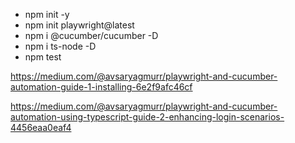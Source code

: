 - npm init -y
- npm init playwright@latest
- npm i @cucumber/cucumber -D
- npm i ts-node -D
- npm test

https://medium.com/@avsaryagmurr/playwright-and-cucumber-automation-guide-1-installing-6e2f9afc46cf

https://medium.com/@avsaryagmurr/playwright-and-cucumber-automation-using-typescript-guide-2-enhancing-login-scenarios-4456eaa0eaf4

